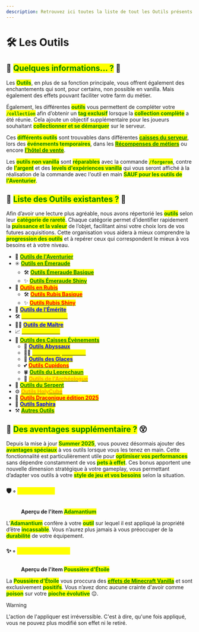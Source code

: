 ```yaml
---
description: Retrouvez ici toutes la liste de tout les Outils présents sur le serveur.
---
```


# 🛠️ Les Outils

## 💠 <mark style="color:green;">Quelques informations... ?</mark> 📃

Les <mark style="color:green;">**Outils**</mark>, en plus de sa fonction principale, vous offrent également des enchantements qui sont, pour certains, non possible en vanilla. Mais également des effets pouvant faciliter votre farm du métier.

Également, les différentes <mark style="color:green;">**outils**</mark> vous permettent de compléter votre **<mark style="color:green;">`/collection`</mark>** afin d’obtenir un <mark style="color:green;">**tag exclusif**</mark> lorsque la <mark style="color:green;">**collection complète**</mark> a été réunie. Cela ajoute un objectif supplémentaire pour les joueurs souhaitant <mark style="color:green;">**collectionner et se démarquer**</mark> sur le serveur.

Ces <mark style="color:green;">**différents outils**</mark> sont trouvables dans différentes [<mark style="color:green;">**caisses du serveur**</mark>](https://wiki.evolucraft.fr/le-gameplay/les-caisses), lors des <mark style="color:green;">**événements temporaires**</mark>, dans les [<mark style="color:green;">**Récompenses de métiers**</mark>](https://wiki.evolucraft.fr/le-gameplay/les-metiers#progression) ou encore [<mark style="color:green;">**l'hôtel de vente**</mark>](https://wiki.evolucraft.fr/le-gameplay/le-commerce#hotel-des-ventes).

Les <mark style="color:green;">**outils non vanilla**</mark> sont <mark style="color:green;">**réparables**</mark> avec la commande <mark style="color:green;">**`/forgeron`**</mark>, contre de <mark style="color:green;">**l'argent**</mark> et des <mark style="color:green;">**levels d'expériences vanilla**</mark> qui vous seront affiché à la réalisation de la commande avec l'outil en main <mark style="color:green;">**SAUF pour les outils de l'Aventurier**</mark>.

## 💠 <mark style="color:green;">Liste des Outils existantes ?</mark> 📑

Afin d’avoir une lecture plus agréable, nous avons répertorié les <mark style="color:green;">**outils**</mark> selon leur <mark style="color:green;">**catégorie de rareté**</mark>. Chaque catégorie permet d’identifier rapidement la <mark style="color:green;">**puissance et la valeur**</mark> de l’objet, facilitant ainsi votre choix lors de vos futures acquisitions. Cette organisation vous aidera à mieux comprendre la <mark style="color:green;">**progression des outils**</mark> et à repérer ceux qui correspondent le mieux à vos besoins et à votre niveau.  

* 🤠 [<mark style="color:green;"><strong>Outils de l'Aventurier</strong></mark>](https://wiki.evolucraft.fr/codex/outils/aventurier)
* ✳️ [<mark style="color:green;"><strong>Outils en Émeraude</strong></mark>](https://wiki.evolucraft.fr/codex/outils/emeraude)
  * 🛠️ [<mark style="color:green;"><strong>Outils Émeraude Basique</strong></mark>](https://wiki.evolucraft.fr/codex/outils/emeraude#outils-en-émeraude)
  * ✨ [<mark style="color:green;"><strong>Outils Émeraude Shiny</strong></mark>](https://wiki.evolucraft.fr/codex/outils/emeraude#outils-en-émeraude-shiny)
* 🔻 [<mark style="color:red;"><strong>Outils en Rubis</strong></mark>](https://wiki.evolucraft.fr/codex/outils/rubis)
  * 🛠️ [<mark style="color:red;"><strong>Outils Rubis Basique</strong></mark>](https://wiki.evolucraft.fr/codex/outils/emeraude#outils-en-rubis)
  * ✨ [<mark style="color:red;"><strong>Outils Rubis Shiny</strong></mark>](https://wiki.evolucraft.fr/codex/outils/emeraude#outils-en-rubis-shiny)
* 💎 [<mark style="color:blue;"><strong>Outils de l'Émérite</strong></mark>](https://wiki.evolucraft.fr/codex/outils/emerite)
* 🛠️ [<mark style="color:yellow;"><strong>Outils des Métiers</strong></mark>](https://wiki.evolucraft.fr/codex/outils/metiers)
* 👨‍🎓 [<mark style="color:blue;"><strong>Outils de Maître</strong></mark>](https://wiki.evolucraft.fr/codex/outils/maitre)
* 📈 [<mark style="color:yellow;"><strong>Outils Évolutifs</strong></mark>](https://wiki.evolucraft.fr/codex/outils/evolutive)
* 🎁 [<mark style="color:green;"><strong>Outils des Caisses Évènements</strong></mark>](https://wiki.evolucraft.fr/codex/outils/caisses)
  * 🌊 [<mark style="color:blue;"><strong>Outils Abyssaux</strong></mark>](https://wiki.evolucraft.fr/codex/outils/caisses#outils-abyssaux)
  * 🏴‍☠️ [<mark style="color:yellow;"><strong>Outils Conquistadors</strong></mark>](https://wiki.evolucraft.fr/codex/outils/caisses#outils-conquistadors)
  * 🧊 [<mark style="color:blue;"><strong>Outils des Glaces</strong></mark>](https://wiki.evolucraft.fr/codex/outils/caisses#outils-des-glaces)
  * 💕 [<mark style="color:red;"><strong>Outils Cupidons</strong></mark>](https://wiki.evolucraft.fr/codex/outils/caisses#outils-cupidon)
  * 🍀 [<mark style="color:green;"><strong>Outils du Leprechaun</strong></mark>](https://wiki.evolucraft.fr/codex/outils/caisses#outils-du-leprechaun)
  * 🦴 [<mark style="color:orange;"><strong>Outils de l'Archéologue</strong></mark>](https://wiki.evolucraft.fr/codex/outils/caisses#outils-de-larchéologue)
* 🐍 [<mark style="color:green;"><strong>Outils du Serpent</strong></mark>](https://wiki.evolucraft.fr/codex/outils/serpent)
* ⚙️ [<mark style="color:orange;"><strong>Outils HolyCube</strong></mark>](https://wiki.evolucraft.fr/codex/outils/holycube)
* 🐲 [<mark style="color:red;"><strong>Outils Draconique édition 2025</strong></mark>](https://wiki.evolucraft.fr/codex/outils/draconique2025)
* 🐉 [<mark style="color:blue;"><strong>Outils Saphira</strong></mark>](https://wiki.evolucraft.fr/codex/outils/saphira)
* ⚒️ [<mark style="color:green;"><strong>Autres Outils</strong></mark>](https://wiki.evolucraft.fr/codex/outils/?)

## 💠 <mark style="color:green;">Des aventages supplémentaire ?</mark> 😵

Depuis la mise à jour <mark style="color:green;">**Summer 2025**</mark>, vous pouvez désormais ajouter des <mark style="color:green;">**avantages spéciaux**</mark> à vos outils lorsque vous les tenez en main. Cette fonctionnalité est particulièrement utile pour <mark style="color:green;">**optimiser vos performances**</mark> sans dépendre constamment de vos <mark style="color:green;">**pets à effet**</mark>. Ces bonus apportent une nouvelle dimension stratégique à votre gameplay, vous permettant d’adapter vos outils à votre <mark style="color:green;">**style de jeu et vos besoins**</mark> selon la situation.

### 🛡️ ◦ <mark style="color:yellow;">Adamantium</mark>
<figure align="left"><img src="../.gitbook/assets/Codex/Outils/Adamantium.png" alt=""><figcaption><p><strong>Aperçu de l'item <mark style="color:green;">Adamantium</mark></strong></p></figcaption></figure>

L’<mark style="color:green;">**Adamantium**</mark> confère à votre <mark style="color:green;">**outil**</mark> sur lequel il est appliqué la propriété d’être <mark style="color:green;">**incassable**</mark>. Vous n’aurez plus jamais à vous préoccuper de la <mark style="color:green;">**durabilité**</mark> de votre équipement.

### ✨ ◦ <mark style="color:yellow;">Poussière d'Étoile</mark>
<figure align="left"><img src="../.gitbook/assets/Codex/Outils/PoussiereEtoile.png" alt=""><figcaption><p><strong>Aperçu de l'item <mark style="color:green;">Poussière d'Étoile</mark></strong></p></figcaption></figure>

La <mark style="color:green;">**Poussière d'Étoile**</mark> vous proccura des [<mark style="color:green;">**effets de Minecraft Vanilla**</mark>](https://fr.minecraft.wiki/w/Effet) et sont exclusivement <mark style="color:green;">**positifs**</mark>. Vous n’avez donc aucune crainte d'avoir comme <mark style="color:green;">**poison**</mark> sur votre <mark style="color:green;">**pioche évolutive**</mark> 😌.

> [!WARNING]
> L'action de l'appliquer est irréverssible. C'est à dire, qu'une fois appliqué, vous ne pouvez plus modifié son effet ni le retiré.



